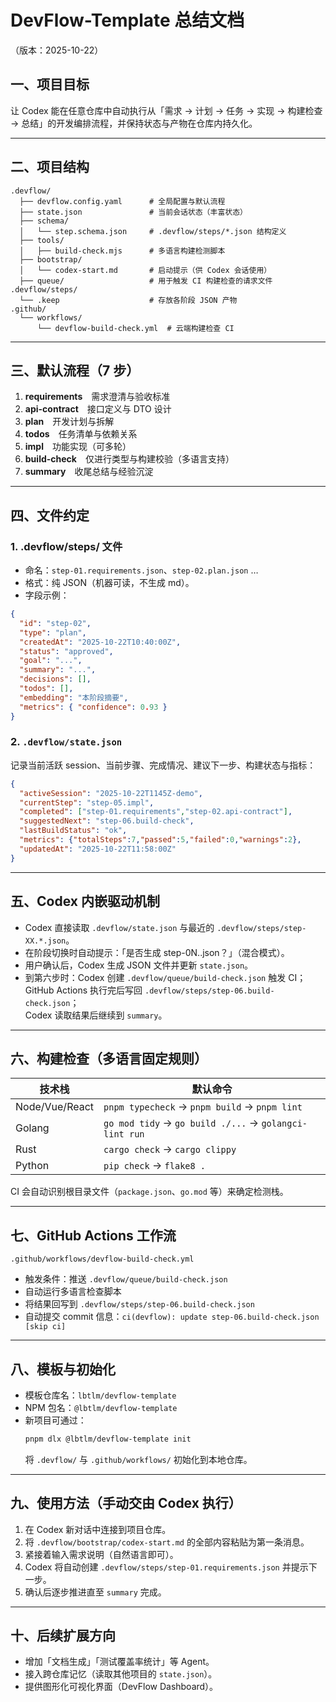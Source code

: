 # DevFlow-Template 总结文档  
（版本：2025-10-22）

## 一、项目目标  
让 Codex 能在任意仓库中自动执行从「需求 → 计划 → 任务 → 实现 → 构建检查 → 总结」的开发编排流程，并保持状态与产物在仓库内持久化。

---

## 二、项目结构
```
.devflow/
  ├── devflow.config.yaml      # 全局配置与默认流程
  ├── state.json               # 当前会话状态（丰富状态）
  ├── schema/
  │   └── step.schema.json     # .devflow/steps/*.json 结构定义
  ├── tools/
  │   ├── build-check.mjs      # 多语言构建检测脚本
  ├── bootstrap/
  │   └── codex-start.md       # 启动提示（供 Codex 会话使用）
  ├── queue/                   # 用于触发 CI 构建检查的请求文件
.devflow/steps/
  └── .keep                    # 存放各阶段 JSON 产物
.github/
  └── workflows/
      └── devflow-build-check.yml  # 云端构建检查 CI
```

---

## 三、默认流程（7 步）
1. **requirements** 需求澄清与验收标准  
2. **api-contract** 接口定义与 DTO 设计  
3. **plan** 开发计划与拆解  
4. **todos** 任务清单与依赖关系  
5. **impl** 功能实现（可多轮）  
6. **build-check** 仅进行类型与构建校验（多语言支持）  
7. **summary** 收尾总结与经验沉淀  

---

## 四、文件约定

### 1. .devflow/steps/ 文件
- 命名：`step-01.requirements.json`、`step-02.plan.json` …  
- 格式：纯 JSON（机器可读，不生成 md）。  
- 字段示例：
```json
{
  "id": "step-02",
  "type": "plan",
  "createdAt": "2025-10-22T10:40:00Z",
  "status": "approved",
  "goal": "...",
  "summary": "...",
  "decisions": [],
  "todos": [],
  "embedding": "本阶段摘要",
  "metrics": { "confidence": 0.93 }
}
```

### 2. `.devflow/state.json`
记录当前活跃 session、当前步骤、完成情况、建议下一步、构建状态与指标：
```json
{
  "activeSession": "2025-10-22T1145Z-demo",
  "currentStep": "step-05.impl",
  "completed": ["step-01.requirements","step-02.api-contract"],
  "suggestedNext": "step-06.build-check",
  "lastBuildStatus": "ok",
  "metrics": {"totalSteps":7,"passed":5,"failed":0,"warnings":2},
  "updatedAt": "2025-10-22T11:58:00Z"
}
```

---

## 五、Codex 内嵌驱动机制
- Codex 直接读取 `.devflow/state.json` 与最近的 `.devflow/steps/step-XX.*.json`。  
- 在阶段切换时自动提示：「是否生成 step-0N.<type>.json？」（混合模式）。  
- 用户确认后，Codex 生成 JSON 文件并更新 `state.json`。  
- 到第六步时：Codex 创建 `.devflow/queue/build-check.json` 触发 CI；  
  GitHub Actions 执行完后写回 `.devflow/steps/step-06.build-check.json`；  
  Codex 读取结果后继续到 `summary`。

---

## 六、构建检查（多语言固定规则）
| 技术栈 | 默认命令 |
|---------|-----------|
| Node/Vue/React | `pnpm typecheck` → `pnpm build` → `pnpm lint` |
| Golang | `go mod tidy` → `go build ./...` → `golangci-lint run` |
| Rust | `cargo check` → `cargo clippy` |
| Python | `pip check` → `flake8 .` |

CI 会自动识别根目录文件（`package.json`、`go.mod` 等）来确定检测栈。

---

## 七、GitHub Actions 工作流
`.github/workflows/devflow-build-check.yml`  
- 触发条件：推送 `.devflow/queue/build-check.json`  
- 自动运行多语言检查脚本  
- 将结果回写到 `.devflow/steps/step-06.build-check.json`  
- 自动提交 commit 信息：`ci(devflow): update step-06.build-check.json [skip ci]`

---

## 八、模板与初始化
- 模板仓库名：`lbtlm/devflow-template`  
- NPM 包名：`@lbtlm/devflow-template`  
- 新项目可通过：
  ```bash
  pnpm dlx @lbtlm/devflow-template init
  ```
  将 `.devflow/` 与 `.github/workflows/` 初始化到本地仓库。

---

## 九、使用方法（手动交由 Codex 执行）
1. 在 Codex 新对话中连接到项目仓库。  
2. 将 `.devflow/bootstrap/codex-start.md` 的全部内容粘贴为第一条消息。  
3. 紧接着输入需求说明（自然语言即可）。  
4. Codex 将自动创建 `.devflow/steps/step-01.requirements.json` 并提示下一步。  
5. 确认后逐步推进直至 `summary` 完成。  

---

## 十、后续扩展方向
- 增加「文档生成」「测试覆盖率统计」等 Agent。  
- 接入跨仓库记忆（读取其他项目的 `state.json`）。  
- 提供图形化可视化界面（DevFlow Dashboard）。
